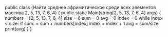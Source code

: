 public class (Найти среднее афримитическое среди всех элементов массива 2, 5, 13, 7, 6, 4) 
{ 
 public static Main(string[2, 5, 13, 7, 6, 4] args)
    {
        numbers = [2, 5, 13, 7, 6, 4]
size = 6
sum = 0
avg = 0
index = 0
while index < size:
    if sum: = sum + numbers[index]
    index = index + 1 
avg = sum/size
print(avg)
    } 
}